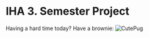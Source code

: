 # IHA 3. Semester Project

Having a hard time today? Have a brownie:
![CutePug](http://hellogiggles.com/wp-content/uploads/2015/03/17/53451-Cute-Dog.jpg)

